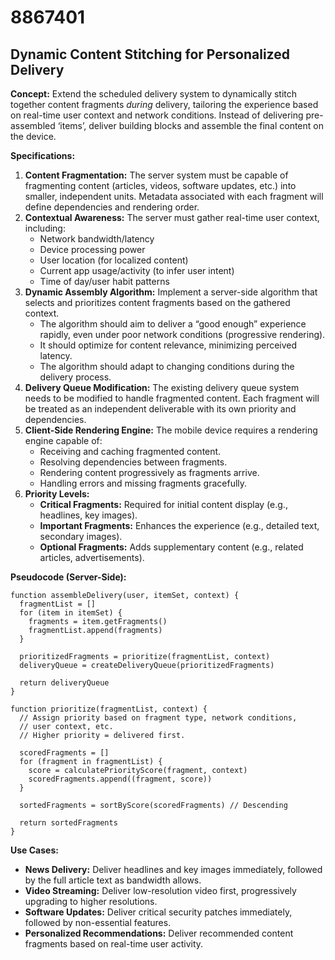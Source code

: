 # 8867401

## Dynamic Content Stitching for Personalized Delivery

**Concept:** Extend the scheduled delivery system to dynamically stitch together content fragments *during* delivery, tailoring the experience based on real-time user context and network conditions. Instead of delivering pre-assembled ‘items’, deliver building blocks and assemble the final content on the device.

**Specifications:**

1.  **Content Fragmentation:**  The server system must be capable of fragmenting content (articles, videos, software updates, etc.) into smaller, independent units. Metadata associated with each fragment will define dependencies and rendering order.
2.  **Contextual Awareness:** The server must gather real-time user context, including:
    *   Network bandwidth/latency
    *   Device processing power
    *   User location (for localized content)
    *   Current app usage/activity (to infer user intent)
    *   Time of day/user habit patterns
3.  **Dynamic Assembly Algorithm:** Implement a server-side algorithm that selects and prioritizes content fragments based on the gathered context.
    *   The algorithm should aim to deliver a “good enough” experience rapidly, even under poor network conditions (progressive rendering).
    *   It should optimize for content relevance, minimizing perceived latency.
    *   The algorithm should adapt to changing conditions during the delivery process.
4.  **Delivery Queue Modification:** The existing delivery queue system needs to be modified to handle fragmented content. Each fragment will be treated as an independent deliverable with its own priority and dependencies.
5.  **Client-Side Rendering Engine:** The mobile device requires a rendering engine capable of:
    *   Receiving and caching fragmented content.
    *   Resolving dependencies between fragments.
    *   Rendering content progressively as fragments arrive.
    *   Handling errors and missing fragments gracefully.
6.  **Priority Levels:**
    *   **Critical Fragments:** Required for initial content display (e.g., headlines, key images).
    *   **Important Fragments:** Enhances the experience (e.g., detailed text, secondary images).
    *   **Optional Fragments:** Adds supplementary content (e.g., related articles, advertisements).

**Pseudocode (Server-Side):**

```
function assembleDelivery(user, itemSet, context) {
  fragmentList = []
  for (item in itemSet) {
    fragments = item.getFragments()
    fragmentList.append(fragments)
  }

  prioritizedFragments = prioritize(fragmentList, context)
  deliveryQueue = createDeliveryQueue(prioritizedFragments)

  return deliveryQueue
}

function prioritize(fragmentList, context) {
  // Assign priority based on fragment type, network conditions,
  // user context, etc.
  // Higher priority = delivered first.

  scoredFragments = []
  for (fragment in fragmentList) {
    score = calculatePriorityScore(fragment, context)
    scoredFragments.append((fragment, score))
  }

  sortedFragments = sortByScore(scoredFragments) // Descending

  return sortedFragments
}
```

**Use Cases:**

*   **News Delivery:** Deliver headlines and key images immediately, followed by the full article text as bandwidth allows.
*   **Video Streaming:** Deliver low-resolution video first, progressively upgrading to higher resolutions.
*   **Software Updates:** Deliver critical security patches immediately, followed by non-essential features.
*   **Personalized Recommendations:**  Deliver recommended content fragments based on real-time user activity.
